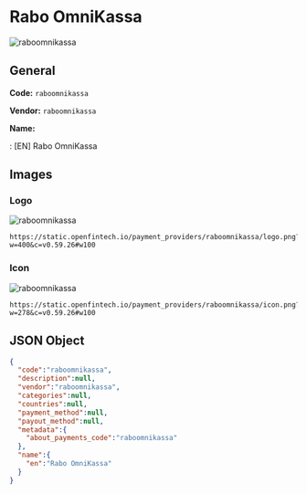 
# Rabo OmniKassa 
![raboomnikassa](https://static.openfintech.io/payment_providers/raboomnikassa/logo.png?w=400&c=v0.59.26#w100)  

## General 
 
**Code:** `raboomnikassa` 
 
**Vendor:** `raboomnikassa` 
 
**Name:** 
 
:	[EN] Rabo OmniKassa 
 

## Images 

### Logo 
 
![raboomnikassa](https://static.openfintech.io/payment_providers/raboomnikassa/logo.png?w=400&c=v0.59.26#w100)  

```
https://static.openfintech.io/payment_providers/raboomnikassa/logo.png?w=400&c=v0.59.26#w100
```  

### Icon 
 
![raboomnikassa](https://static.openfintech.io/payment_providers/raboomnikassa/icon.png?w=278&c=v0.59.26#w100)  

```
https://static.openfintech.io/payment_providers/raboomnikassa/icon.png?w=278&c=v0.59.26#w100
```  

## JSON Object 

```json
{
  "code":"raboomnikassa",
  "description":null,
  "vendor":"raboomnikassa",
  "categories":null,
  "countries":null,
  "payment_method":null,
  "payout_method":null,
  "metadata":{
    "about_payments_code":"raboomnikassa"
  },
  "name":{
    "en":"Rabo OmniKassa"
  }
}
```  
